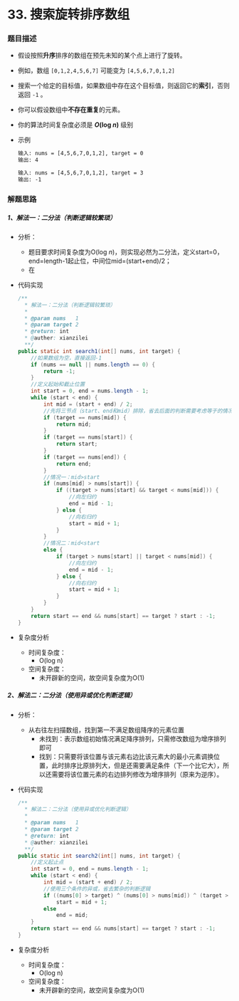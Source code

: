 # 33. 搜索旋转排序数组

### 题目描述

* 假设按照**升序**排序的数组在预先未知的某个点上进行了旋转。

* 例如，数组 `[0,1,2,4,5,6,7]` 可能变为 `[4,5,6,7,0,1,2]` 

* 搜索一个给定的目标值，如果数组中存在这个目标值，则返回它的**索引**，否则返回 `-1` 。

* 你可以假设数组中**不存在重复**的元素。

* 你的算法时间复杂度必须是 ***O*(log *n*)** 级别

* 示例

  ```tex
  输入: nums = [4,5,6,7,0,1,2], target = 0
  输出: 4
  
  输入: nums = [4,5,6,7,0,1,2], target = 3
  输出: -1
  ```

### 解题思路

##### 1、解法一：二分法（判断逻辑较繁琐）

* 分析：
  
  * 题目要求时间复杂度为O(log *n*)，则实现必然为二分法，定义start=0，end=length-1起止位，中间位mid=(start+end)/2；
  * 在
  
* 代码实现

  ```java
  /**
    * 解法一：二分法（判断逻辑较繁琐）
    *
    * @param nums   1
    * @param target 2
    * @return: int
    * @auther: xianzilei
    **/
  public static int search1(int[] nums, int target) {
      //如果数组为空，直接返回-1
      if (nums == null || nums.length == 0) {
          return -1;
      }
      //定义起始和截止位置
      int start = 0, end = nums.length - 1;
      while (start < end) {
          int mid = (start + end) / 2;
          //先将三节点（start、end和mid）排除，省去后面的判断需要考虑等于的情况
          if (target == nums[mid]) {
              return mid;
          }
          if (target == nums[start]) {
              return start;
          }
          if (target == nums[end]) {
              return end;
          }
          //情况一：mid>start
          if (nums[mid] > nums[start]) {
              if ((target > nums[start] && target < nums[mid])) {
                  //向左归约
                  end = mid - 1;
              } else {
                  //向右归约
                  start = mid + 1;
              }
          }
          //情况二：mid<start
          else {
              if (target > nums[start] || target < nums[mid]) {
                  //向左归约
                  end = mid - 1;
              } else {
                  //向右归约
                  start = mid + 1;
              }
          }
      }
      return start == end && nums[start] == target ? start : -1;
  }
  ```
  
* 复杂度分析
  * 时间复杂度：
    * O(log n)
  * 空间复杂度：
    * 未开辟新的空间，故空间复杂度为O(1)

##### 2、解法二：二分法（使用异或优化判断逻辑）

- 分析：

  - 从右往左扫描数组，找到第一不满足数组降序的元素位置
    - 未找到：表示数组初始情况满足降序排列，只需修改数组为增序排列即可
    - 找到：只需要将该位置与该元素右边比该元素大的最小元素调换位置，此时排序比原排列大，但是还需要满足条件（下一个比它大），所以还需要将该位置元素的右边排列修改为增序排列（原来为逆序）。

- 代码实现

  ```java
  /**
    * 解法二：二分法（使用异或优化判断逻辑）
    *
    * @param nums   1
    * @param target 2
    * @return: int
    * @auther: xianzilei
    **/
  public static int search2(int[] nums, int target) {
      //定义起止点
      int start = 0, end = nums.length - 1;
      while (start < end) {
          int mid = (start + end) / 2;
          //使用三个条件的异或，省去繁杂的判断逻辑
          if ((nums[0] > target) ^ (nums[0] > nums[mid]) ^ (target > nums[mid]))
              start = mid + 1;
          else
              end = mid;
      }
      return start == end && nums[start] == target ? start : -1;
  }
  ```

- 复杂度分析

  - 时间复杂度：
    - O(log n)
  - 空间复杂度：
    - 未开辟新的空间，故空间复杂度为O(1)